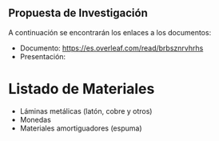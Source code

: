 ## Propuesta de Investigación 

A continuación se encontrarán los enlaces a los documentos:
- Documento: https://es.overleaf.com/read/brbsznrvhrhs
- Presentación:

# Listado de Materiales
- Láminas metálicas (latón, cobre y otros)
- Monedas
- Materiales amortiguadores (espuma)
